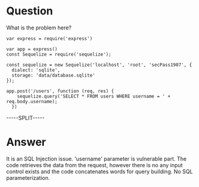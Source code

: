 # Question
 
What is the problem here?
 
```
var express = require('express')

var app = express()
const Sequelize = require('sequelize');

const sequelize = new Sequelize('localhost', 'root', 'secPass1907', {
  dialect: 'sqlite',
  storage: 'data/database.sqlite'
});

app.post('/users', function (req, res) {
    sequelize.query('SELECT * FROM users WHERE username = ' +  req.body.username);
  })
```
 
-----SPLIT-----
 
# Answer

It is an SQL Injection issue. 'username' parameter is vulnerable part. The code retrieves the data from the request, however there is no any input control exists and the code concatenates words for query building. No SQL parameterization.
